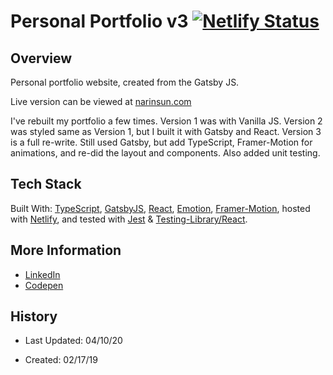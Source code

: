 # Personal Portfolio v3 [![Netlify Status](https://api.netlify.com/api/v1/badges/b663f3d9-ac10-4d00-be46-fe636028d51b/deploy-status)](https://app.netlify.com/sites/narinsun/deploys)

## Overview

Personal portfolio website, created from the Gatsby JS.

Live version can be viewed at [narinsun.com](narinsun.com)

I've rebuilt my portfolio a few times. Version 1 was with Vanilla JS. Version 2 was styled same as Version 1, but I built it with Gatsby and React. Version 3 is a full re-write. Still used Gatsby, but add TypeScript, Framer-Motion for animations, and re-did the layout and components. Also added unit testing.

## Tech Stack

Built With: [TypeScript](https://www.typescriptlang.org/), [GatsbyJS](https://www.gatsbyjs.org/), [React](https://reactjs.org/), [Emotion](https://emotion.sh/docs/introduction), [Framer-Motion](https://www.framer.com/motion/), hosted with [Netlify](https://www.netlify.com/), and tested with [Jest](https://jestjs.io/) & [Testing-Library/React](https://github.com/testing-library/react-testing-library).

## More Information

- [LinkedIn](https://www.linkedin.com/in/nsundara/)
- [Codepen](https://codepen.io/Ricopella/)

## History

- Last Updated: 04/10/20

- Created: 02/17/19
